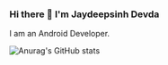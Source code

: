 ### Hi there 👋 I'm Jaydeepsinh Devda

I am an Android Developer.

![Anurag's GitHub stats](https://github-readme-stats.vercel.app/api?username=Jaydeepsinh-Devda&theme=calm&show_icons=true)

